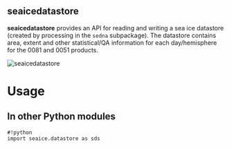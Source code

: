 seaicedatastore
---

**seaicedatastore** provides an API for reading and writing a sea ice datastore
(created by processing in the `sedna` subpackage).  The datastore contains area,
extent and other statistical/QA information for each day/hemisphere for the 0081
and 0051 products.

![seaicedatastore](doc/seaicedatastore.png)


# Usage

## In other Python modules

```
#!python
import seaice.datastore as sds
```
